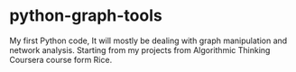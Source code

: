 python-graph-tools
==================

My first Python code, It will mostly be dealing with graph manipulation and network analysis. Starting from my projects from Algorithmic Thinking Coursera course form Rice.  
